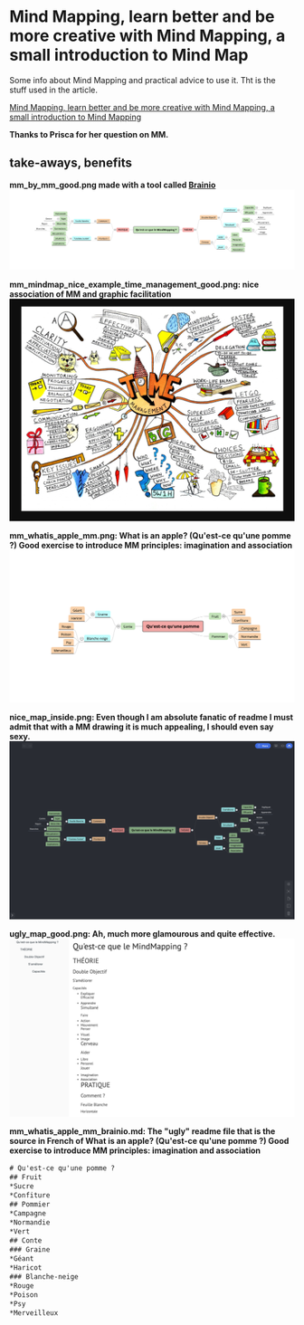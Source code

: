 
# Mind Mapping, learn better and be more creative with Mind Mapping, a small introduction to Mind Map

Some info about Mind Mapping and practical advice to use it. Tht is the stuff used in the article.

[Mind Mapping, learn better and be more creative with Mind Mapping, a small introduction to Mind Mapping](http://flaven.fr/2020/05/mind-mapping-learn-better-and-be-more-creative-with-mind-mapping-a-small-introduction-to-mind-mapping/)

**Thanks to Prisca for her question on MM.**


## take-aways, benefits


**mm_by_mm_good.png made with a tool called [Brainio](https://brainio.com/)**
[![What is Mind Mapping explained by MM itself (french)](mm_by_mm_good.png)](http://flaven.fr/2020/05/mind-mapping-learn-better-and-be-more-creative-with-mind-mapping-a-small-introduction-to-mind-mapping/)



**mm_mindmap_nice_example_time_management_good.png: nice association of MM and graphic facilitation**
[![text](mm_mindmap_nice_example_time_management_good.png)](http://flaven.fr/2020/05/mind-mapping-learn-better-and-be-more-creative-with-mind-mapping-a-small-introduction-to-mind-mapping/)


**mm_whatis_apple_mm.png: What is an apple? (Qu'est-ce qu'une pomme ?) Good exercise to introduce MM principles: imagination and association**
[![text](mm_whatis_apple_mm.png)](http://flaven.fr/2020/05/mind-mapping-learn-better-and-be-more-creative-with-mind-mapping-a-small-introduction-to-mind-mapping/)


**nice_map_inside.png: Even though I am absolute fanatic of readme I must admit that with a MM drawing it is much appealing, I should even say sexy.**
[![text](nice_map_inside.png)](http://flaven.fr/2020/05/mind-mapping-learn-better-and-be-more-creative-with-mind-mapping-a-small-introduction-to-mind-mapping/)


**ugly_map_good.png: Ah, much more glamourous and quite effective.**
[![text](ugly_map_good.png)](http://flaven.fr/2020/05/mind-mapping-learn-better-and-be-more-creative-with-mind-mapping-a-small-introduction-to-mind-mapping/)


**mm_whatis_apple_mm_brainio.md: The "ugly" readme file that is the source in French of What is an apple? (Qu'est-ce qu'une pomme ?) Good exercise to introduce MM principles: imagination and association**

```
# Qu'est-ce qu'une pomme ?
## Fruit
*Sucre
*Confiture
## Pommier
*Campagne
*Normandie
*Vert
## Conte
### Graine
*Géant
*Haricot
### Blanche-neige
*Rouge
*Poison
*Psy
*Merveilleux
```


